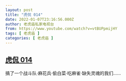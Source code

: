 ```yaml
---
layout: post
title: "虎侃 014"
date: 2022-01-07T23:16:56.000Z
author: 老虎庙私家电视台
from: https://www.youtube.com/watch?v=vtBUPpmijHY
tags: [ 老虎庙 ]
categories: [ 老虎庙 ]
---
```

<!--1641597416000-->
[虎侃 014](https://www.youtube.com/watch?v=vtBUPpmijHY)
------

<div>
搞了一个战斗队·麻花兵·偷白菜·吃麻雀·缺失灵魂的我们……
</div>
